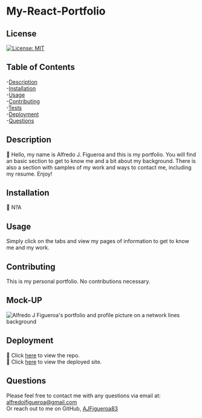 # My-React-Portfolio

## License
[![License: MIT](https://img.shields.io/badge/License-MIT-yellow.svg)](https://opensource.org/licenses/MIT)
    

## Table of Contents

-[Description](#description)  
-[Installation](#installation)  
-[Usage](##usage)  
-[Contributing](#contributing)  
-[Tests](#tests)  
-[Deployment](#deployment)  
-[Questions](#questions)  


## Description

🔎 Hello, my name is Alfredo J. Figueroa and this is my portfolio. You will find an basic section to get to know me and a bit about my background. There is also a section with samples of my work and ways to contact me, including my resume. Enjoy!

## Installation

💾 N?A

## Usage

Simply click on the tabs and view my pages of information to get to know me and my work.

## Contributing

This is my personal portfolio. No contributions necessary.

## Mock-UP

![Alfredo J Figueroa's portfolio and profile picture on a network lines background](/assets/images/portfolio-home.png)

## Deployment

🚀 Click [here](https://github.com/AJFigueroa83/My-Portfolio) to view the repo.  
🚀 Click [here](https://ajfigueroa83.github.io/My-Portfolio/) to view the deployed site.

## Questions

Please feel free to contact me with any questions via email at: alfredojfigueroa@gmail.com  
Or reach out to me on GitHub, [AJFigueroa83](https://github.com/AJFigueroa83)

